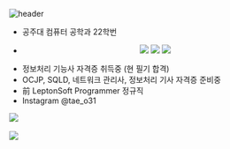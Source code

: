 ![header](https://capsule-render.vercel.app/api?type=waving&color=gradient&text=Taehyun_Github!&animation=fadeIn&fontColor=9cf&fontSize=40&fontAlignY=30)

- 공주대 컴퓨터 공학과 22학번

- <div align="center">
	<img src="https://img.shields.io/badge/Java-E34F26?style=flat&logo=Java&logoColor=white" />
	<img src="https://img.shields.io/badge/Python-007396?style=flat&logo=HTML5&logoColor=white" />
	<img src="https://img.shields.io/badge/C-1572B6?style=flat&logo=CSS3&logoColor=white" />
 </div>
 
- 정보처리 기능사 자격증 취득중 (현 필기 합격)
- OCJP, SQLD, 네트워크 관리사, 정보처리 기사 자격증 준비중
- 前 LeptonSoft Programmer 정규직
- Instagram @tae_o31




<img src="https://github-readme-stats.vercel.app/api/top-langs/?username=Taehyun06-Dev&layout=compact"><br><br>
<img src="https://github-readme-stats.vercel.app/api?username=Taehyun06-Dev&show_icons=true">

